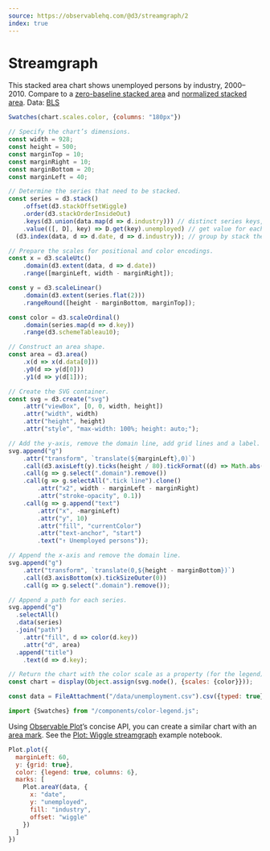 ```yaml
---
source: https://observablehq.com/@d3/streamgraph/2
index: true
---
```


# Streamgraph

This stacked area chart shows unemployed persons by industry, 2000–2010. Compare to a [zero-baseline stacked area](./stacked-area-chart) and [normalized stacked area](./normalized-stacked-area-chart). Data: [BLS](https://www.bls.gov/)

```js
Swatches(chart.scales.color, {columns: "180px"})
```

```js echo
// Specify the chart’s dimensions.
const width = 928;
const height = 500;
const marginTop = 10;
const marginRight = 10;
const marginBottom = 20;
const marginLeft = 40;

// Determine the series that need to be stacked.
const series = d3.stack()
    .offset(d3.stackOffsetWiggle)
    .order(d3.stackOrderInsideOut)
    .keys(d3.union(data.map(d => d.industry))) // distinct series keys, in input order
    .value(([, D], key) => D.get(key).unemployed) // get value for each series key and stack
  (d3.index(data, d => d.date, d => d.industry)); // group by stack then series key

// Prepare the scales for positional and color encodings.
const x = d3.scaleUtc()
    .domain(d3.extent(data, d => d.date))
    .range([marginLeft, width - marginRight]);

const y = d3.scaleLinear()
    .domain(d3.extent(series.flat(2)))
    .rangeRound([height - marginBottom, marginTop]);

const color = d3.scaleOrdinal()
    .domain(series.map(d => d.key))
    .range(d3.schemeTableau10);

// Construct an area shape.
const area = d3.area()
    .x(d => x(d.data[0]))
    .y0(d => y(d[0]))
    .y1(d => y(d[1]));

// Create the SVG container.
const svg = d3.create("svg")
    .attr("viewBox", [0, 0, width, height])
    .attr("width", width)
    .attr("height", height)
    .attr("style", "max-width: 100%; height: auto;");

// Add the y-axis, remove the domain line, add grid lines and a label.
svg.append("g")
    .attr("transform", `translate(${marginLeft},0)`)
    .call(d3.axisLeft(y).ticks(height / 80).tickFormat((d) => Math.abs(d).toLocaleString("en-US")))
    .call(g => g.select(".domain").remove())
    .call(g => g.selectAll(".tick line").clone()
        .attr("x2", width - marginLeft - marginRight)
        .attr("stroke-opacity", 0.1))
    .call(g => g.append("text")
        .attr("x", -marginLeft)
        .attr("y", 10)
        .attr("fill", "currentColor")
        .attr("text-anchor", "start")
        .text("↑ Unemployed persons"));

// Append the x-axis and remove the domain line.
svg.append("g")
    .attr("transform", `translate(0,${height - marginBottom})`)
    .call(d3.axisBottom(x).tickSizeOuter(0))
    .call(g => g.select(".domain").remove());

// Append a path for each series.
svg.append("g")
  .selectAll()
  .data(series)
  .join("path")
    .attr("fill", d => color(d.key))
    .attr("d", area)
  .append("title")
    .text(d => d.key);

// Return the chart with the color scale as a property (for the legend).
const chart = display(Object.assign(svg.node(), {scales: {color}}));
```

```js echo
const data = FileAttachment("/data/unemployment.csv").csv({typed: true});
```

```js echo
import {Swatches} from "/components/color-legend.js";
```

Using [Observable Plot](https://observablehq.com/plot)’s concise API, you can create a similar chart with an [area mark](https://observablehq.com/plot/marks/area). See the [Plot: Wiggle streamgraph](https://observablehq.com/@observablehq/plot-stack-offset) example notebook.

```js echo
Plot.plot({
  marginLeft: 60,
  y: {grid: true},
  color: {legend: true, columns: 6},
  marks: [
    Plot.areaY(data, {
      x: "date",
      y: "unemployed",
      fill: "industry",
      offset: "wiggle"
    })
  ]
})
```
